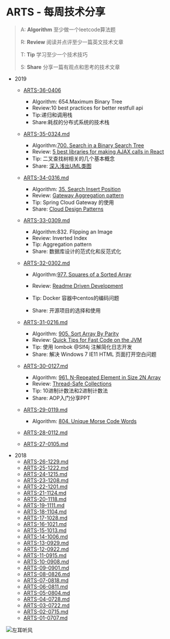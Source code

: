 # ARTS - 每周技术分享

> A: **Algorithm** 至少做一个leetcode算法题
>
> R: **Review** 阅读并点评至少一篇英文技术文章
>
> T: **Tip** 学习至少一个技术技巧
>
> S: **Share** 分享一篇有观点和思考的技术文章

- 2019
  - [ARTS-36-0406](https://github.com/yangjinlong86/arts/blob/master/2019/ARTS36-0406.md)
    - Algorithm: 654.Maximum Binary Tree
    - Review:10 best practices for better restfull api
    - Tip:递归和调用栈
    - Share:耗叔的分布式系统的技术栈
  - [ARTS-35-0324.md](<https://github.com/yangjinlong86/arts/blob/master/2019/ARTS35-0324.md>)
    - Algorithm:[700. Search in a Binary Search Tree](https://leetcode.com/problems/search-in-a-binary-search-tree/)
    - Review: [5 best libraries for making AJAX calls in React](https://hashnode.com/post/5-best-libraries-for-making-ajax-calls-in-react-cis8x5f7k0jl7th53z68s41k1)
    - Tip: 二叉查找树相关的几个基本概念
    - Share: [深入浅出UML类图](http://www.uml.org.cn/oobject/201211231.asp)
  - [ARTS-34-0316.md](https://github.com/yangjinlong86/arts/blob/master/2019/ARTS34-0316.md)

    - Algorithm: [35. Search Insert Position](https://leetcode.com/problems/search-insert-position/)
    - Review: [Gateway Aggregation pattern](https://docs.microsoft.com/en-us/azure/architecture/patterns/gateway-aggregation)
    - Tip: Spring Cloud Gateway 的使用
    - Share: [Cloud Design Patterns](https://docs.microsoft.com/en-us/azure/architecture/patterns/)
  - [ARTS-33-0309.md](https://github.com/yangjinlong86/arts/blob/master/2019/ARTS33-0309.md)
    - Algorithm:832. Flipping an Image
    - Review: Inverted Index
    - Tip: Aggregation pattern
    - Share: 数据库设计的范式化和反范式化
  - [ARTS-32-0302.md](https://github.com/yangjinlong86/arts/blob/master/2019/ARTS32-0302.md)

    - Algorithm:[977. Squares of a Sorted Array](https://leetcode.com/problems/squares-of-a-sorted-array/)

    - Review: [Readme Driven Development](http://tom.preston-werner.com/2010/08/23/readme-driven-development.html)

    - Tip: Docker 容器中centos的编码问题

    - Share: 开源项目的选择和使用
  - [ARTS-31-0216.md](https://github.com/yangjinlong86/arts/blob/master/2019/ARTS31-0216.md)

    - Algorithm: [905. Sort Array By Parity](https://leetcode.com/problems/sort-array-by-parity/)
    - Review: [Quick Tips for Fast Code on the JVM](https://gist.github.com/djspiewak/464c11307cabc80171c90397d4ec34ef)
    - Tip: 使用 lombok @Slf4j 注解简化日志开发
    - Share: 解决 Windows 7 IE11 HTML 页面打开空白问题
  - [ARTS-30-0127.md](https://github.com/yangjinlong86/arts/blob/master/2019/ARTS30-0127.md)

    - Algorithm: [961. N-Repeated Element in Size 2N Array](https://leetcode.com/problems/n-repeated-element-in-size-2n-array/)
    - Review: [Thread-Safe Collections](https://medium.com/elp-2018/thread-safe-collections-8f1f17c283e7)
    - Tip: 10进制计数法和2进制计数法
    - Share: AOP入门分享PPT
  - [ARTS-29-0119.md](https://github.com/yangjinlong86/arts/blob/master/2019/ARTS29-0119.md)

    - Algorithm: [804. Unique Morse Code Words](https://leetcode.com/problems/unique-morse-code-words/)
  - [ARTS-28-0112.md](https://github.com/yangjinlong86/arts/blob/master/2019/ARTS28-0112.md)
  - [ARTS-27-0105.md](https://github.com/yangjinlong86/arts/blob/master/2019/ARTS27-0105.md)
- 2018
  - [ARTS-26-1229.md](https://github.com/yangjinlong86/arts/blob/master/2018/ARTS26-1229.md)
  - [ARTS-25-1222.md](https://github.com/yangjinlong86/arts/blob/master/2018/ARTS25-1222.md)  
  - [ARTS-24-1215.md](https://github.com/yangjinlong86/arts/blob/master/2018/ARTS24-1215.md)
  - [ARTS-23-1208.md](https://github.com/yangjinlong86/arts/blob/master/2018/ARTS23-1208.md)
  - [ARTS-22-1201.md](https://github.com/yangjinlong86/arts/blob/master/2018/ARTS22-1201.md)
  - [ARTS-21-1124.md](https://github.com/yangjinlong86/arts/blob/master/2018/ARTS21-1124.md)
  - [ARTS-20-1118.md](https://github.com/yangjinlong86/arts/blob/master/2018/ARTS20-1118.md)
  - [ARTS-19-1111.md](https://github.com/yangjinlong86/arts/blob/master/2018/ARTS19-1111.md)
  - [ARTS-18-1104.md](https://github.com/yangjinlong86/arts/blob/master/2018/ARTS18-1104.md)
  - [ARTS-17-1028.md](https://github.com/yangjinlong86/arts/blob/master/2018/ARTS17-1028.md)
  - [ARTS-16-1021.md](https://github.com/yangjinlong86/arts/blob/master/2018/ARTS16-1021.md)
  - [ARTS-15-1013.md](https://github.com/yangjinlong86/arts/blob/master/2018/ARTS15-1013.md)
  - [ARTS-14-1006.md](https://github.com/yangjinlong86/arts/blob/master/2018/ARTS14-1006.md)
  - [ARTS-13-0929.md](https://github.com/yangjinlong86/arts/blob/master/2018/ARTS13-0929.md)
  - [ARTS-12-0922.md](https://github.com/yangjinlong86/arts/blob/master/2018/ARTS12-0922.md)
  - [ARTS-11-0915.md](https://github.com/yangjinlong86/arts/blob/master/2018/ARTS11-0915.md)
  - [ARTS-10-0908.md](https://github.com/yangjinlong86/arts/blob/master/2018/ARTS10-0908.md)
  - [ARTS-09-0901.md](https://github.com/yangjinlong86/arts/blob/master/2018/ARTS09-0901.md)
  - [ARTS-08-0826.md](https://github.com/yangjinlong86/arts/blob/master/2018/ARTS08-0826.md)
  - [ARTS-07-0818.md](https://github.com/yangjinlong86/arts/blob/master/2018/ARTS07-0818.md)  
  - [ARTS-06-0811.md](https://github.com/yangjinlong86/arts/blob/master/2018/ARTS06-0811.md)  
  - [ARTS-05-0804.md](https://github.com/yangjinlong86/arts/blob/master/2018/ARTS05-0804.md)  
  - [ARTS-04-0728.md](https://github.com/yangjinlong86/arts/blob/master/2018/ARTS04-0728.md)  
  - [ARTS-03-0722.md](https://github.com/yangjinlong86/arts/blob/master/2018/ARTS03-0722.md)
  - [ARTS-02-0715.md](https://github.com/yangjinlong86/arts/blob/master/2018/ARTS02-0715.md)
  - [ARTS-01-0707.md](https://github.com/yangjinlong86/arts/blob/master/2018/ARTS01-0707.md)

![左耳听风](https://raw.githubusercontent.com/yangjinlong86/arts/master/2018/images/zuoertingfeng.jpeg)
